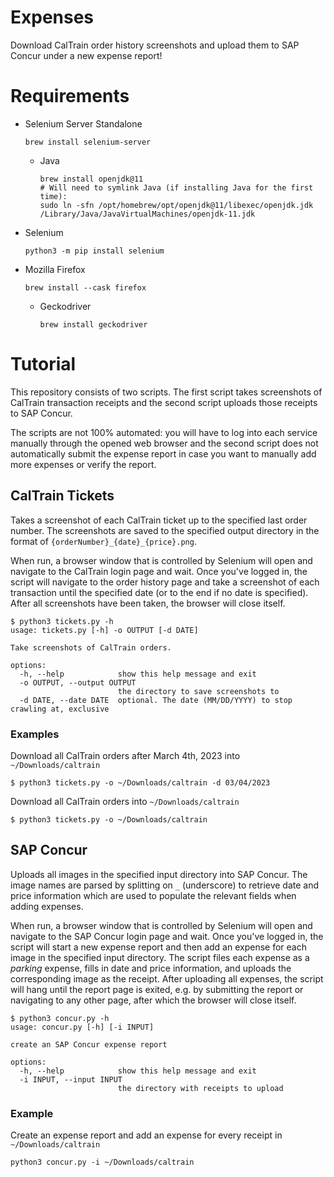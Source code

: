 # Expenses

Download CalTrain order history screenshots and upload them to SAP Concur
under a new expense report!

# Requirements

- Selenium Server Standalone
  ```shell
  brew install selenium-server
  ```
  - Java
    ```shell
    brew install openjdk@11
    # Will need to symlink Java (if installing Java for the first time): 
    sudo ln -sfn /opt/homebrew/opt/openjdk@11/libexec/openjdk.jdk /Library/Java/JavaVirtualMachines/openjdk-11.jdk
    ```
- Selenium
  ```shell
  python3 -m pip install selenium
  ```
- Mozilla Firefox
  ```shell 
  brew install --cask firefox
  ```
  - Geckodriver
    ```shell
    brew install geckodriver
    ```

# Tutorial

This repository consists of two scripts. The first script
takes screenshots of CalTrain transaction receipts and the second script uploads
those receipts to SAP Concur. 

The scripts are not 100% automated: you will have to log into each service 
manually through the opened web browser and the second script does not automatically
submit the expense report in case you want to manually add more expenses or verify 
the report.

## CalTrain Tickets

Takes a screenshot of each CalTrain ticket up to the specified last order number. The
screenshots are saved to the specified output directory in the format of 
`{orderNumber}_{date}_{price}.png`.

When run, a browser window that is controlled by Selenium will open and navigate to
the CalTrain login page and wait. Once you've logged in, the script will navigate 
to the order history page and take a screenshot of each transaction until the
specified date (or to the end if no date is specified). After all screenshots 
have been taken, the browser will close itself.

```shell
$ python3 tickets.py -h
usage: tickets.py [-h] -o OUTPUT [-d DATE]

Take screenshots of CalTrain orders.

options:
  -h, --help            show this help message and exit
  -o OUTPUT, --output OUTPUT
                        the directory to save screenshots to
  -d DATE, --date DATE  optional. The date (MM/DD/YYYY) to stop crawling at, exclusive
```

### Examples

Download all CalTrain orders after March 4th, 2023 into `~/Downloads/caltrain`
```shell
$ python3 tickets.py -o ~/Downloads/caltrain -d 03/04/2023
```

Download all CalTrain orders into `~/Downloads/caltrain`
```shell
$ python3 tickets.py -o ~/Downloads/caltrain
```

## SAP Concur

Uploads all images in the specified input directory into SAP Concur. The image names are
parsed by splitting on `_` (underscore) to retrieve date and price information which are
used to populate the relevant fields when adding expenses.

When run, a browser window that is controlled by Selenium will open and navigate to
the SAP Concur login page and wait. Once you've logged in, the script will start a new
expense report and then add an expense for each image in the specified input directory.
The script files each expense as a *parking* expense, fills in date and price
information, and uploads the corresponding image as the receipt. After uploading
all expenses, the script will hang until the report page is exited, e.g. by
submitting the report or navigating to any other page, after which the browser
will close itself.

```shell
$ python3 concur.py -h
usage: concur.py [-h] [-i INPUT]

create an SAP Concur expense report

options:
  -h, --help            show this help message and exit
  -i INPUT, --input INPUT
                        the directory with receipts to upload
```

### Example

Create an expense report and add an expense for every receipt in `~/Downloads/caltrain`
```shell
python3 concur.py -i ~/Downloads/caltrain
```
